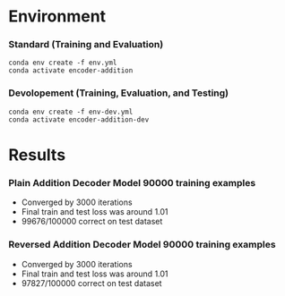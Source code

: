 # Environment
### Standard (Training and Evaluation)
```
conda env create -f env.yml
conda activate encoder-addition
```
### Devolopement (Training, Evaluation, and Testing)
```
conda env create -f env-dev.yml
conda activate encoder-addition-dev
```

# Results

### Plain Addition Decoder Model 90000 training examples
- Converged by 3000 iterations
- Final train and test loss was around 1.01
- 99676/100000 correct on test dataset

### Reversed Addition Decoder Model 90000 training examples
- Converged by 3000 iterations
- Final train and test loss was around 1.01
- 97827/100000 correct on test dataset